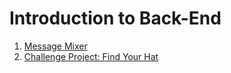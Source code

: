 # Introduction to Back-End

1. [Message Mixer](message-mixer-node)
1. [Challenge Project: Find Your Hat](find-your-hat)
